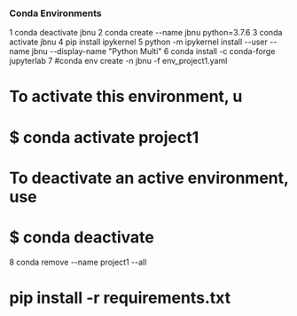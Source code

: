 
### Conda Environments


  1	conda deactivate jbnu
  2	conda create --name jbnu python=3.7.6
  3	conda activate jbnu 
  4	pip install ipykernel
  5	python -m ipykernel install --user --name jbnu --display-name "Python Multi"
  6	conda install -c conda-forge jupyterlab
  7 #conda env create -n jbnu -f env_project1.yaml
  
#
# To activate this environment, u
#
#     $ conda activate project1
#
# To deactivate an active environment, use
#
#     $ conda deactivate

8   conda remove --name project1 --all

# pip install -r requirements.txt
